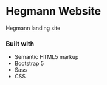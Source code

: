 # Hegmann Website

Hegmann landing site

### Built with

- Semantic HTML5 markup
- Bootstrap 5
- Sass
- CSS
